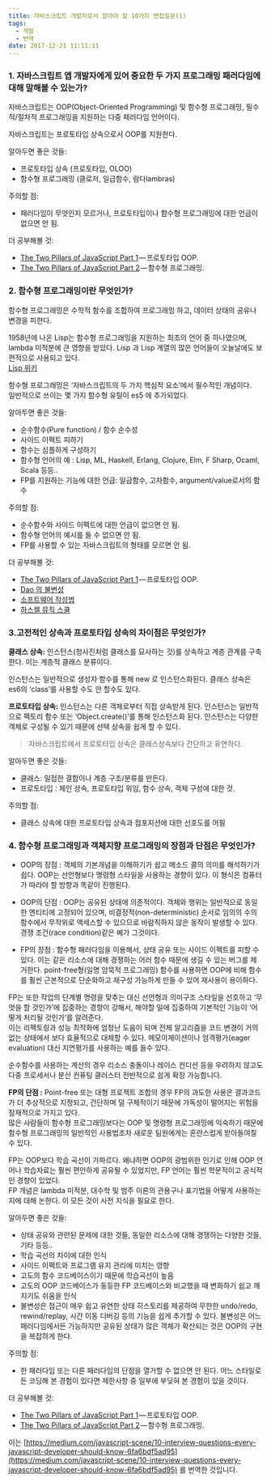 ```yaml
---
title: 자바스크립트 개발자로서 알아야 할 10가지 면접질문(1)
tags:
  - 개발
  - 번역
date: 2017-12-21 11:11:11
---
```

### [](#1-자바스크립트-앱-개발자에게-있어-중요한-두-가지-프로그래밍-패러다임에-대해-말해볼-수-있는가 "1. 자바스크립트 앱 개발자에게 있어 중요한 두 가지 프로그래밍 패러다임에 대해 말해볼 수 있는가?")1\. 자바스크립트 앱 개발자에게 있어 중요한 두 가지 프로그래밍 패러다임에 대해 말해볼 수 있는가?

자바스크립트는 OOP(Object-Oriented Programming) 및 함수형 프로그래밍, 필수적/절차적 프로그래밍을 지원하는 다중 패러다임 언어이다.

자바스크립트는 프로토타입 상속으로서 OOP를 지원한다.

알아두면 좋은 것들:

*   프로토타입 상속 (프로토타입, OLOO)
*   함수형 프로그래밍 (클로저, 일급함수, 람다lambras)

주의할 점:

*   패러다임이 무엇인지 모르거나, 프로토타입이나 함수형 프로그래밍에 대한 언급이 없으면 안 됨.

더 공부해볼 것:

*   [The Two Pillars of JavaScript Part 1](https://medium.com/javascript-scene/the-two-pillars-of-javascript-ee6f3281e7f3) — 프로토타입 OOP.
*   [The Two Pillars of JavaScript Part 2](https://medium.com/javascript-scene/the-two-pillars-of-javascript-pt-2-functional-programming-a63aa53a41a4) — 함수형 프로그래밍.

  

### [](#2-함수형-프로그래밍이란-무엇인가 "2. 함수형 프로그래밍이란 무엇인가?")2\. 함수형 프로그래밍이란 무엇인가?

함수형 프로그래밍은 수학적 함수를 조합하여 프로그래밍 하고, 데이터 상태의 공유나 변경을 피한다.

1958년에 나온 Lisp는 함수형 프로그래밍을 지원하는 최초의 언어 중 하나였으며, lambda 미적분에 큰 영향을 받았다. Lisp 과 Lisp 계열의 많은 언어들이 오늘날에도 보편적으로 사용되고 있다.  
[Lisp 위키](https://ko.wikipedia.org/wiki/%EB%A6%AC%EC%8A%A4%ED%94%84)  
  
  
함수형 프로그래밍은 ‘자바스크립트의 두 가지 핵심적 요소’에서 필수적인 개념이다.  
일반적으로 쓰이는 몇 가지 함수형 유틸이 es5 에 추가되었다.

알아두면 좋은 것들:

*   순수함수(Pure function) / 함수 순수성
*   사이드 이펙트 피하기
*   함수는 심플하게 구성하기
*   함수형 언어의 예 : Lisp, ML, Haskell, Erlang, Clojure, Elm, F Sharp, Ocaml, Scala 등등..
*   FP를 지원하는 기능에 대한 언급: 일급함수, 고차함수, argument/value로서의 함수

주의할 점:

*   순수함수와 사이드 이펙트에 대한 언급이 없으면 안 됨.
*   함수형 언어의 예시를 들 수 없으면 안 됨.
*   FP를 사용할 수 있는 자바스크립트의 형태를 모르면 안 됨.

더 공부해볼 것:

*   [The Two Pillars of JavaScript Part 1](https://medium.com/javascript-scene/the-two-pillars-of-javascript-ee6f3281e7f3) — 프로토타입 OOP.
*   [Dao 의 불변성](https://medium.com/javascript-scene/common-misconceptions-about-inheritance-in-javascript-d5d9bab29b0a)
*   [소프트웨어 작성법](https://medium.com/javascript-scene/composing-software-an-introduction-27b72500d6ea)
*   [하스켈 뮤직 스쿨](https://haskell.cs.yale.edu/wp-content/uploads/2015/03/HSoM.pdf)

  

### [](#3-고전적인-상속과-프로토타입-상속의-차이점은-무엇인가 "3.고전적인 상속과 프로토타입 상속의 차이점은 무엇인가?")3.고전적인 상속과 프로토타입 상속의 차이점은 무엇인가?

**클래스 상속:** 인스턴스(청사진처럼 클래스를 묘사하는 것)를 상속하고 계층 관계를 구축한다. 이는 계층적 클래스 분류이다.

인스턴스는 일반적으로 생성자 함수를 통해 new 로 인스턴스화된다. 클래스 상속은 es6의 ‘class’를 사용할 수도 안 할수도 있다.

**프로토타입 상속:** 인스턴스는 다른 객체로부터 직접 상속받게 된다. 인스턴스는 일반적으로 팩토리 함수 또는 ‘Object.create()’를 통해 인스턴스화 된다. 인스턴스는 다양한 객체로 구성될 수 있기 때문에 선택 상속을 쉽게 할 수 있다.

> 자바스크립트에서 프로토타입 상속은 클래스상속보다 간단하고 유연하다.

알아두면 좋은 것들:

*   클래스: 밀접한 결합이나 계층 구조/분류를 만든다.
*   프로토타입 : 체인 상속, 프로토타입 위임, 함수 상속, 객체 구성에 대한 것.

주의할 점:

*   클래스 상속에 대한 프로토타입 상속과 컴포지션에 대한 선호도를 어필

  

### [](#4-함수형-프로그래밍과-객체지향-프로그래밍의-장점과-단점은-무엇인가 "4. 함수형 프로그래밍과 객체지향 프로그래밍의 장점과 단점은 무엇인가?")4\. 함수형 프로그래밍과 객체지향 프로그래밍의 장점과 단점은 무엇인가?

*   OOP의 장점 : 객체의 기본개념을 이해하기가 쉽고 메소드 콜의 의미를 해석하기가 쉽다. OOP는 선언형보다 명령형 스타일을 사용하는 경향이 있다. 이 형식은 컴퓨터가 따라야 할 방향과 똑같이 진행된다.
    
*   OOP의 단점 : OOP는 공유된 상태에 의존적이다. 객체와 행위는 일반적으로 동일한 엔티티에 고정되어 있으며, 비결정적(non-deterministic) 순서로 임의의 수의 함수에서 무작위로 액세스할 수 있으므로 바람직하지 않은 동작이 발생할 수 있다. 경쟁 조건(race condition)같은 예가 그것이다.
    
*   FP의 장점 : 함수형 패러다임을 이용해서, 상태 공유 또는 사이드 이펙트를 피할 수 있다. 이는 같은 리소스에 대해 경쟁하는 어러 함수 때문에 생길 수 있는 버그를 제거한다. point-free형(일명 암묵적 프로그래밍) 함수를 사용하면 OOP에 비해 함수를 훨씬 근본적으로 단순화하고 재구성 가능하게 만들 수 있어 재사용이 용이하다.
    

  
  
FP는 또한 작업의 단계별 명령을 맞추는 대신 선언형과 의미구조 스타일을 선호하고 ‘무엇을 할 것인가’에 집중하는 경향이 강해서, 해야할 일에 집중하여 기본적인 기능이 ‘어떻게 처리될 것인가’를 알려준다.  
이는 리팩토링과 성능 최적화에 엄청난 도움이 되며 전체 알고리즘을 코드 변경이 거의 없는 상태에서 보다 효율적으로 대체할 수 있다. 메모이제이션이나 엄격평가(eager evaluation) 대신 지연평가를 사용하는 예를 들수 있다.

순수함수를 사용하는 계산의 경우 리소스 충돌이나 레이스 컨디션 등을 우려하지 않고도 다중 프로세서나 분산 컨퓨팅 클러스터 전반적으로 쉽게 확장 가능합니다.  
  
  
**FP의 단점 :** Point-free 또는 대형 프로젝트 조합의 경우 FP의 과도한 사용은 결과코드가 더 추상적으로 지정되고, 간단하며 덜 구체적이기 때문에 가독성이 떨어지는 위험을 잠재적으로 가지고 있다.  
많은 사람들이 함수형 프로그래밍보다는 OOP 및 명령형 프로그래밍에 익숙하기 때문에 함수형 프로그래밍의 일반적인 사용법조차 새로운 팀원에게는 혼란스럽게 받아들여질 수 있다.

FP는 OOP보다 학습 곡선이 가파르다. 왜냐하면 OOP의 광범위한 인기로 인해 OOP 언어나 학습자료는 훨씬 편안하게 공유될 수 있었지만, FP 언어는 훨씬 학문적이고 공식적인 경향이 있었다.  
FP 개념은 lambda 미적분, 대수학 및 범주 이론의 관용구나 표기법을 어떻게 사용하는지에 대해 논한다. 이 모든 것이 사전 지식을 필요로 한다.

알아두면 좋은 것들:

*   상태 공유와 관련된 문제에 대한 것들, 동일한 리소스에 대해 경쟁하는 다양한 것들, 기타 등등..
*   학습 곡선의 차이에 대한 인식
*   사이드 이펙트와 프로그램 유지 관리에 미치는 영향
*   고도의 함수 코드베이스이기 때문에 학습곡선이 높음
*   고도의 OOP 코드베이스가 동등한 FP 코드베이스와 비교했을 때 변화하기 쉽고 깨지기도 쉬움을 인식
*   불변성은 접근이 매우 쉽고 유연한 상태 히스토리를 제공하여 무한한 undo/redo, rewind/replay, 시간 이동 디버깅 등의 기능을 쉽게 추가할 수 있다. 불변성은 어느 패러다임에서든 가능하지만 공유된 상태가 많은 객체가 확산되는 것은 OOP의 구현을 복잡하게 한다.

주의할 점:

*   한 패러다임 또는 다른 패러다임의 단점을 열거할 수 없으면 안 된다. 어느 스타일로든 코딩해 본 경험이 있다면 제한사항 중 일부에 부딪혀 본 경험이 있을 것이다.

더 공부해볼 것:

*   [The Two Pillars of JavaScript Part 1](https://medium.com/javascript-scene/the-two-pillars-of-javascript-ee6f3281e7f3) — 프로토타입 OOP.
*   [The Two Pillars of JavaScript Part 2](https://medium.com/javascript-scene/the-two-pillars-of-javascript-pt-2-functional-programming-a63aa53a41a4) — 함수형 프로그래밍.

  
  
이는 [https://medium.com/javascript-scene/10-interview-questions-every-javascript-developer-should-know-6fa6bdf5ad95](https://medium.com/javascript-scene/10-interview-questions-every-javascript-developer-should-know-6fa6bdf5ad95) 를 번역한 것입니다.